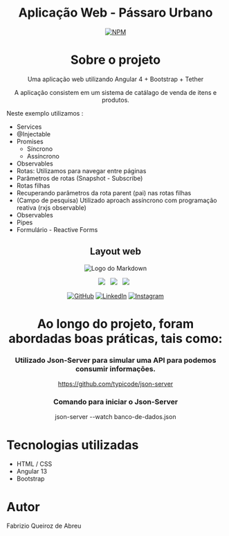 <div align="center">

# Aplicação Web - Pássaro Urbano
[![NPM](https://img.shields.io/npm/l/react)](https://github.com/fabrizioabreu/bookstore-api/blob/master/LICENSE) 

# Sobre o projeto

Uma aplicação web utilizando Angular 4 + Bootstrap + Tether

A aplicação consistem em um sistema de catálago de venda de itens e produtos.

</div>
<div>

Neste exemplo utilizamos :
* Services
* @Injectable
* Promises
	* Síncrono
	* Assíncrono
* Observables
* Rotas: Utilizamos <router-outlet> para navegar entre páginas
* Parâmetros de rotas (Snapshot - Subscribe)
* Rotas filhas
* Recuperando parâmetros da rota parent (pai) nas rotas filhas
* (Campo de pesquisa) Utilizado aproach assíncrono com programação reativa (rxjs observable)
* Observables
* Pipes
* Formulário - Reactive Forms

</div>
<div align="center">


## Layout web

![Logo do Markdown](https://github.com/fabrizioabreu/assets/blob/master/PassaroUrbano/PassaroUrbano.gif)

<p align="center">
<img src="https://img.shields.io/badge/HTML%20-%23F7DF1E.svg?&style=for-the-badge&color=E34F26" />&nbsp;&nbsp;
<img src="https://img.shields.io/badge/css%20-%23F7DF1E.svg?&style=for-the-badge&color=5BA8EE" />&nbsp;&nbsp;
<img src="https://img.shields.io/badge/Angular%20-%23F7DF1E.svg?&style=for-the-badge&color=DD0031" />&nbsp;&nbsp;
</p>

<p align="center">
	<a href="https://github.com/fabrizioabreu"><img src="https://img.icons8.com/bubbles/50/000000/github.png" alt="GitHub"/></a>
	<a href="https://www.linkedin.com/in/fabrizio-abreu-88925587/"><img src="https://img.icons8.com/bubbles/50/000000/linkedin.png" alt="LinkedIn"/></a>
	<a href="https://www.instagram.com/fabrizioabreuu/"><img src="https://img.icons8.com/bubbles/50/000000/instagram.png" alt="Instagram"/></a>
</p>

# Ao longo do projeto, foram abordadas boas práticas, tais como:


### Utilizado Json-Server para simular uma API para podemos consumir informações. 
https://github.com/typicode/json-server


### Comando para iniciar o Json-Server
json-server --watch banco-de-dados.json
  
</div>


# Tecnologias utilizadas
- HTML / CSS 
- Angular 13
- Bootstrap

# Autor

Fabrizio Queiroz de Abreu




